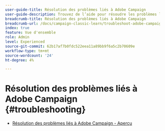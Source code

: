 ```yaml
---
user-guide-title: Résolution des problèmes liés à Adobe Campaign
user-guide-description: Trouvez de l’aide pour résoudre les problèmes liés à Adobe Campaign.
breadcrumb-title: Résolution des problèmes liés à Adobe Campaign
breadcrumb-url: /docs/campaign-classic-learn/troubleshoot-adobe-campaign/overview.html
index: true
feature: Vue d'ensemble
role: Admin
level: Experienced
source-git-commit: 62b17af7b0fdc522eea11a89bb9f6a5c2b70609e
workflow-type: tm+mt
source-wordcount: '24'
ht-degree: 4%

---
```



# Résolution des problèmes liés à Adobe Campaign {#troubleshooting}

+ [Résolution des problèmes liés à Adobe Campaign - Aperçu](/help/troubleshoot-adobe-campaign/overview.md)
